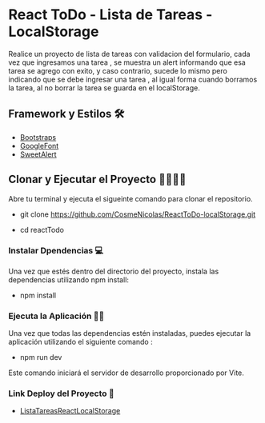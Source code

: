 # React ToDo - Lista de Tareas - LocalStorage
Realice un proyecto de lista de tareas con validacion del formulario, cada vez que ingresamos una tarea , se muestra un alert informando que esa tarea se agrego con exito, y caso contrario, sucede lo mismo pero indicando que se debe ingresar una tarea , al igual forma cuando borramos la tarea, al no borrar la tarea se guarda en el localStorage.

## Framework y Estilos 🛠️

- [Bootstraps](https://react-bootstrap.github.io/) 
- [GoogleFont](https://fonts.google.com/)
- [SweetAlert](https://sweetalert.js.org/)


## Clonar y Ejecutar el Proyecto 👨‍💻👨‍💻

Abre tu terminal y ejecuta el sigueinte comando para clonar el repositorio.

- git clone https://github.com/CosmeNicolas/ReactToDo-localStorage.git

- cd reactTodo



### Instalar Dpendencias 💻

Una vez que estés dentro del directorio del proyecto, instala las dependencias utilizando npm install:

- npm install


### Ejecuta la Aplicación 👨‍💻

Una vez que todas las dependencias estén instaladas, puedes ejecutar la aplicación utilizando el siguiente comando :

- npm run dev 

Este comando iniciará el servidor de desarrollo proporcionado por Vite.

### Link Deploy del Proyecto 🥂

- [ListaTareasReactLocalStorage](https://listatareas-react-alert.netlify.app/) 

